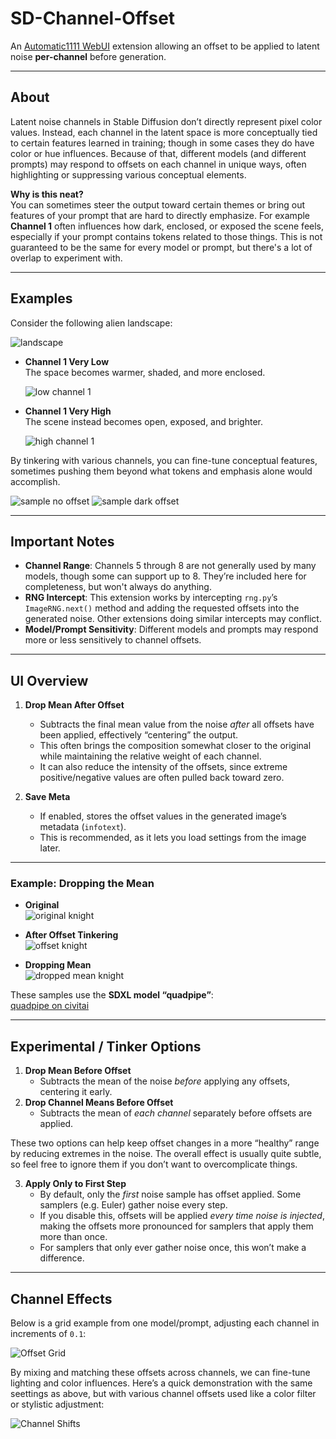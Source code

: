 
# SD-Channel-Offset
An [Automatic1111 WebUI](https://github.com/AUTOMATIC1111/stable-diffusion-webui) extension allowing an offset to be applied to latent noise **per-channel** before generation.

---

## About

Latent noise channels in Stable Diffusion don’t directly represent pixel color values. Instead, each channel in the latent space is more conceptually tied to certain features learned in training; though in some cases they do have color or hue influences. Because of that, different models (and different prompts) may respond to offsets on each channel in unique ways, often highlighting or suppressing various conceptual elements. 

**Why is this neat?**  
You can sometimes steer the output toward certain themes or bring out features of your prompt that are hard to directly emphasize. For example **Channel 1** often influences how dark, enclosed, or exposed the scene feels, especially if your prompt contains tokens related to those things.
This is not guaranteed to be the same for every model or prompt, but there's a lot of overlap to experiment with.

---

## Examples

Consider the following alien landscape:

![landscape](https://github.com/user-attachments/assets/25a5a43a-299a-4cf7-b70e-bc83f234bf21)

- **Channel 1 Very Low**  
  The space becomes warmer, shaded, and more enclosed.

  ![low channel 1](https://github.com/user-attachments/assets/3d896b96-3926-408e-ad53-b1429bdeef67)



- **Channel 1 Very High**  
  The scene instead becomes open, exposed, and brighter.
  
  ![high channel 1](https://github.com/user-attachments/assets/a0f30030-8be9-4b02-99ce-ebf3b1134499)


By tinkering with various channels, you can fine-tune conceptual features, sometimes pushing them beyond what tokens and emphasis alone would accomplish.

![sample no offset](https://github.com/user-attachments/assets/e2c5ebb3-63ec-457e-a70b-576ce3fb0816)
![sample dark offset](https://github.com/user-attachments/assets/f9030a10-fcf8-44c6-8f60-4cc77522c70b)

---

## Important Notes

- **Channel Range**: Channels 5 through 8 are not generally used by many models, though some can support up to 8. They’re included here for completeness, but won't always do anything.
- **RNG Intercept**: This extension works by intercepting `rng.py`’s `ImageRNG.next()` method and adding the requested offsets into the generated noise. Other extensions doing similar intercepts may conflict.
- **Model/Prompt Sensitivity**: Different models and prompts may respond more or less sensitively to channel offsets.  

---

## UI Overview

1. **Drop Mean After Offset**  
   - Subtracts the final mean value from the noise *after* all offsets have been applied, effectively “centering” the output.  
   - This often brings the composition somewhat closer to the original while maintaining the relative weight of each channel.  
   - It can also reduce the intensity of the offsets, since extreme positive/negative values are often pulled back toward zero.

2. **Save Meta**  
   - If enabled, stores the offset values in the generated image’s metadata (`infotext`).  
   - This is recommended, as it lets you load settings from the image later.

---

### Example: Dropping the Mean

- **Original**  
  ![original knight](https://github.com/user-attachments/assets/17491dbc-3353-462b-aecb-7856c98c050b)


- **After Offset Tinkering**  
  ![offset knight](https://github.com/user-attachments/assets/94193ed1-c77a-4bf0-90ee-3edf47892669)



- **Dropping Mean**  
  ![dropped mean knight](https://github.com/user-attachments/assets/8779614e-0896-4b67-ad54-101e5b8bc04e)

These samples use the **SDXL model “quadpipe”**:  
[quadpipe on civitai](https://civitai.com/models/996342/quadpipe-or-qp)

---

## Experimental / Tinker Options

1. **Drop Mean Before Offset**  
   - Subtracts the mean of the noise *before* applying any offsets, centering it early.
2. **Drop Channel Means Before Offset**  
   - Subtracts the mean of *each channel* separately before offsets are applied.

These two options can help keep offset changes in a more “healthy” range by reducing extremes in the noise. The overall effect is usually quite subtle, so feel free to ignore them if you don’t want to overcomplicate things.

3. **Apply Only to First Step**  
   - By default, only the *first* noise sample has offset applied. Some samplers (e.g. Euler) gather noise every step.  
   - If you disable this, offsets will be applied *every time noise is injected*, making the offsets more pronounced for samplers that apply them more than once.  
   - For samplers that only ever gather noise once, this won’t make a difference.

---

## Channel Effects

Below is a grid example from one model/prompt, adjusting each channel in increments of `0.1`:

![Offset Grid](https://github.com/user-attachments/assets/233f7c99-dde5-48f3-8529-ada60ac5a305)

By mixing and matching these offsets across channels, we can fine-tune lighting and color influences. Here’s a quick demonstration with the same seettings as above, but with various channel offsets used like a color filter or stylistic adjustment:

![Channel Shifts](https://github.com/user-attachments/assets/4301846b-864a-41dc-9b95-722c6f285902)



